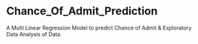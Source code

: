 # Chance_Of_Admit_Prediction
A Multi Linear Regression Model to predict Chance of Admit &amp; Exploratory Data Analysis of Data.
